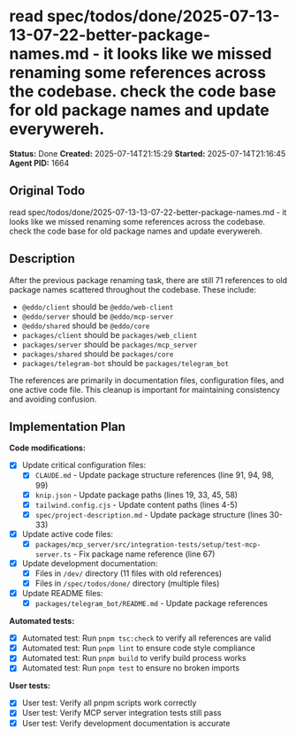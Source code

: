 # read spec/todos/done/2025-07-13-13-07-22-better-package-names.md - it looks like we missed renaming some references across the codebase. check the code base for old package names and update everywereh.

**Status:** Done
**Created:** 2025-07-14T21:15:29
**Started:** 2025-07-14T21:16:45
**Agent PID:** 1664

## Original Todo

read spec/todos/done/2025-07-13-13-07-22-better-package-names.md - it looks like we missed renaming some references across the codebase. check the code base for old package names and update everywereh.

## Description

After the previous package renaming task, there are still 71 references to old package names scattered throughout the codebase. These include:

- `@eddo/client` should be `@eddo/web-client`
- `@eddo/server` should be `@eddo/mcp-server`  
- `@eddo/shared` should be `@eddo/core`
- `packages/client` should be `packages/web_client`
- `packages/server` should be `packages/mcp_server`
- `packages/shared` should be `packages/core`
- `packages/telegram-bot` should be `packages/telegram_bot`

The references are primarily in documentation files, configuration files, and one active code file. This cleanup is important for maintaining consistency and avoiding confusion.

## Implementation Plan

**Code modifications:**
- [x] Update critical configuration files:
  - [x] `CLAUDE.md` - Update package structure references (line 91, 94, 98, 99)
  - [x] `knip.json` - Update package paths (lines 19, 33, 45, 58)
  - [x] `tailwind.config.cjs` - Update content paths (lines 4-5)
  - [x] `spec/project-description.md` - Update package structure (lines 30-33)
- [x] Update active code files:
  - [x] `packages/mcp_server/src/integration-tests/setup/test-mcp-server.ts` - Fix package name reference (line 67)
- [x] Update development documentation:
  - [x] Files in `/dev/` directory (11 files with old references)
  - [x] Files in `/spec/todos/done/` directory (multiple files)
- [x] Update README files:
  - [x] `packages/telegram_bot/README.md` - Update package references

**Automated tests:**
- [x] Automated test: Run `pnpm tsc:check` to verify all references are valid
- [x] Automated test: Run `pnpm lint` to ensure code style compliance  
- [x] Automated test: Run `pnpm build` to verify build process works
- [x] Automated test: Run `pnpm test` to ensure no broken imports

**User tests:**
- [x] User test: Verify all pnpm scripts work correctly
- [x] User test: Verify MCP server integration tests still pass
- [x] User test: Verify development documentation is accurate
